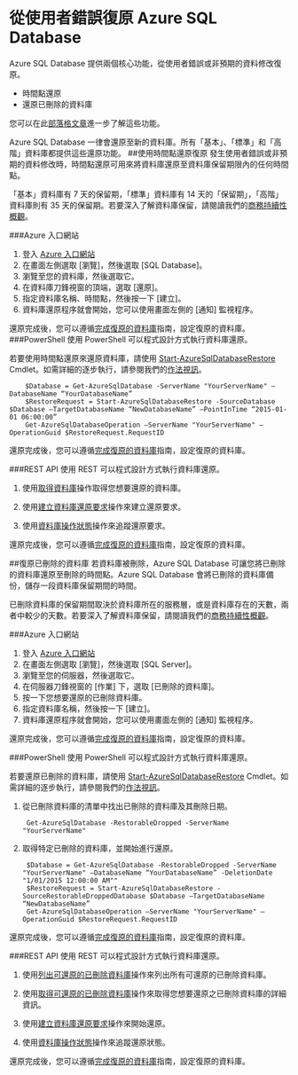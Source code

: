 <properties 
   pageTitle="SQL Database 使用者錯誤復原" 
   description="了解如何使用 Azure SQL Database 的時間點還原 (PITR) 功能，從使用者錯誤、意外的資料損毀或已刪除的資料庫復原。" 
   services="sql-database" 
   documentationCenter="" 
   authors="elfisher" 
   manager="jeffreyg" 
   editor="monicar"/>

<tags
   ms.service="sql-database"
   ms.devlang="NA"
   ms.topic="article"
   ms.tgt_pltfrm="NA"
   ms.workload="data-management" 
   ms.date="04/13/2015"
   ms.author="elfish"/>

# 從使用者錯誤復原 Azure SQL Database

Azure SQL Database 提供兩個核心功能，從使用者錯誤或非預期的資料修改復原。

- 時間點還原 
- 還原已刪除的資料庫

您可以在此[部落格文章](http://azure.microsoft.com/blog/2014/10/01/azure-sql-database-point-in-time-restore/)進一步了解這些功能。

Azure SQL Database 一律會還原至新的資料庫。所有「基本」、「標準」和「高階」資料庫都提供這些還原功能。
##使用時間點還原復原
發生使用者錯誤或非預期的資料修改時，時間點還原可用來將資料庫還原至資料庫保留期限內的任何時間點。

「基本」資料庫有 7 天的保留期，「標準」資料庫有 14 天的「保留期」，「高階」資料庫則有 35 天的保留期。若要深入了解資料庫保留，請閱讀我們的[商務持續性概觀](sql-database-business-continuity.md)。

###Azure 入口網站
1. 登入 [Azure 入口網站](https://portal.Azure.com)
2. 在畫面左側選取 [瀏覽]，然後選取 [SQL Database]。
3. 瀏覽至您的資料庫，然後選取它。
4. 在資料庫刀鋒視窗的頂端，選取 [還原]。
5. 指定資料庫名稱、時間點，然後按一下 [建立]。
6. 資料庫還原程序就會開始，您可以使用畫面左側的 [通知] 監視程序。

還原完成後，您可以遵循[完成復原的資料庫](sql-database-recovered-finalize.md)指南，設定復原的資料庫。
###PowerShell
使用 PowerShell 可以程式設計方式執行資料庫還原。

若要使用時間點還原來還原資料庫，請使用 [Start-AzureSqlDatabaseRestore](https://msdn.microsoft.com/library/dn720218.aspx?f=255&MSPPError=-2147217396) Cmdlet。如需詳細的逐步執行，請參閱我們的[作法視訊](http://azure.microsoft.com/documentation/videos/restore-a-sql-database-using-point-in-time-restore-with-microsoft-azure-powershell/)。

		$Database = Get-AzureSqlDatabase -ServerName "YourServerName" –DatabaseName “YourDatabaseName”
		$RestoreRequest = Start-AzureSqlDatabaseRestore -SourceDatabase $Database –TargetDatabaseName “NewDatabaseName” –PointInTime “2015-01-01 06:00:00”
		Get-AzureSqlDatabaseOperation –ServerName "YourServerName" –OperationGuid $RestoreRequest.RequestID
		 
還原完成後，您可以遵循[完成復原的資料庫](sql-database-recovered-finalize.md)指南，設定復原的資料庫。

###REST API 
使用 REST 可以程式設計方式執行資料庫還原。

1. 使用[取得資料庫](http://msdn.microsoft.com/library/azure/dn505708.aspx)操作取得您想要還原的資料庫。

2.	使用[建立資料庫還原要求](http://msdn.microsoft.com/library/azure/dn509571.aspx)操作來建立還原要求。
	
3.	使用[資料庫操作狀態](http://msdn.microsoft.com/library/azure/dn720371.aspx)操作來追蹤還原要求。

還原完成後，您可以遵循[完成復原的資料庫](sql-database-recovered-finalize.md)指南，設定復原的資料庫。

##復原已刪除的資料庫
若資料庫被刪除，Azure SQL Database 可讓您將已刪除的資料庫還原至刪除的時間點。Azure SQL Database 會將已刪除的資料庫備份，儲存一段資料庫保留期間的時間。

已刪除資料庫的保留期間取決於資料庫所在的服務層，或是資料庫存在的天數，兩者中較少的天數。若要深入了解資料庫保留，請閱讀我們的[商務持續性概觀](sql-database-business-continuity.md)。

###Azure 入口網站
1. 登入 [Azure 入口網站](https://portal.Azure.com)
2. 在畫面左側選取 [瀏覽]，然後選取 [SQL Server]。
3. 瀏覽至您的伺服器，然後選取它。
4. 在伺服器刀鋒視窗的 [作業] 下，選取 [已刪除的資料庫]。
5. 按一下您想要還原的已刪除資料庫。
6. 指定資料庫名稱，然後按一下 [建立]。
7. 資料庫還原程序就會開始，您可以使用畫面左側的 [通知] 監視程序。

還原完成後，您可以遵循[完成復原的資料庫](sql-database-recovered-finalize.md)指南，設定復原的資料庫。

###PowerShell
使用 PowerShell 可以程式設計方式執行資料庫還原。

若要還原已刪除的資料庫，請使用 [Start-AzureSqlDatabaseRestore](https://msdn.microsoft.com/library/dn720218.aspx?f=255&MSPPError=-2147217396) Cmdlet。如需詳細的逐步執行，請參閱我們的[作法視訊](http://azure.microsoft.com/documentation/videos/restore-a-deleted-sql-database-with-microsoft-azure-powershell/)。

1. 從已刪除資料庫的清單中找出已刪除的資料庫及其刪除日期。
		
		Get-AzureSqlDatabase -RestorableDropped -ServerName "YourServerName"

2. 取得特定已刪除的資料庫，並開始進行還原。

		$Database = Get-AzureSqlDatabase -RestorableDropped -ServerName "YourServerName" –DatabaseName “YourDatabaseName” -DeletionDate "1/01/2015 12:00:00 AM""
		$RestoreRequest = Start-AzureSqlDatabaseRestore -SourceRestorableDroppedDatabase $Database –TargetDatabaseName “NewDatabaseName”
		Get-AzureSqlDatabaseOperation –ServerName "YourServerName" –OperationGuid $RestoreRequest.RequestID
		 
還原完成後，您可以遵循[完成復原的資料庫](sql-database-recovered-finalize.md)指南，設定復原的資料庫。

###REST API 
使用 REST 可以程式設計方式執行資料庫還原。

1.	使用[列出可還原的已刪除資料庫](http://msdn.microsoft.com/library/azure/dn509562.aspx)操作來列出所有可還原的已刪除資料庫。
	
2.	使用[取得可還原的已刪除資料庫](http://msdn.microsoft.com/library/azure/dn509574.aspx)操作來取得您想要還原之已刪除資料庫的詳細資訊。

3.	使用[建立資料庫還原要求](http://msdn.microsoft.com/library/azure/dn509571.aspx)操作來開始還原。
	
4.	使用[資料庫操作狀態](http://msdn.microsoft.com/library/azure/dn720371.aspx)操作來追蹤還原狀態。

還原完成後，您可以遵循[完成復原的資料庫](sql-database-recovered-finalize.md)指南，設定復原的資料庫。
 

<!---HONumber=62-->
